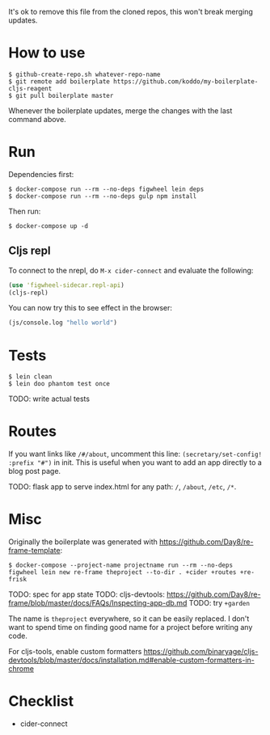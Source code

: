 
It's ok to remove this file from the cloned repos, this won't break merging updates.

# How to use

``` Shell
$ github-create-repo.sh whatever-repo-name
$ git remote add boilerplate https://github.com/koddo/my-boilerplate-cljs-reagent
$ git pull boilerplate master
```

Whenever the boilerplate updates, merge the changes with the last command above.


# Run

Dependencies first:

``` Shell
$ docker-compose run --rm --no-deps figwheel lein deps
$ docker-compose run --rm --no-deps gulp npm install
```

Then run:

``` Shell
$ docker-compose up -d
```

## Cljs repl

To connect to the nrepl, do `M-x cider-connect` and evaluate the following:

``` Clojure
(use 'figwheel-sidecar.repl-api)
(cljs-repl)
```

You can now try this to see effect in the browser:

``` Clojure
(js/console.log "hello world")
```


# Tests

``` Shell
$ lein clean
$ lein doo phantom test once

```

TODO: write actual tests


# Routes

If you want links like `/#/about`, uncomment this line: `(secretary/set-config! :prefix "#")` in init.
This is useful when you want to add an app directly to a blog post page.

TODO: flask app to serve index.html for any path: `/`, `/about`, `/etc`, `/*`.

# Misc

Originally the boilerplate was generated with <https://github.com/Day8/re-frame-template>:

``` Shell
$ docker-compose --project-name projectname run --rm --no-deps figwheel lein new re-frame theproject --to-dir . +cider +routes +re-frisk
```

TODO: spec for app state
TODO: cljs-devtools: <https://github.com/Day8/re-frame/blob/master/docs/FAQs/Inspecting-app-db.md>
TODO: try `+garden`

The name is `theproject` everywhere, so it can be easily replaced. I don't want to spend time on finding good name for a project before writing any code.

For cljs-tools, enable custom formatters <https://github.com/binaryage/cljs-devtools/blob/master/docs/installation.md#enable-custom-formatters-in-chrome>


# Checklist

- cider-connect


